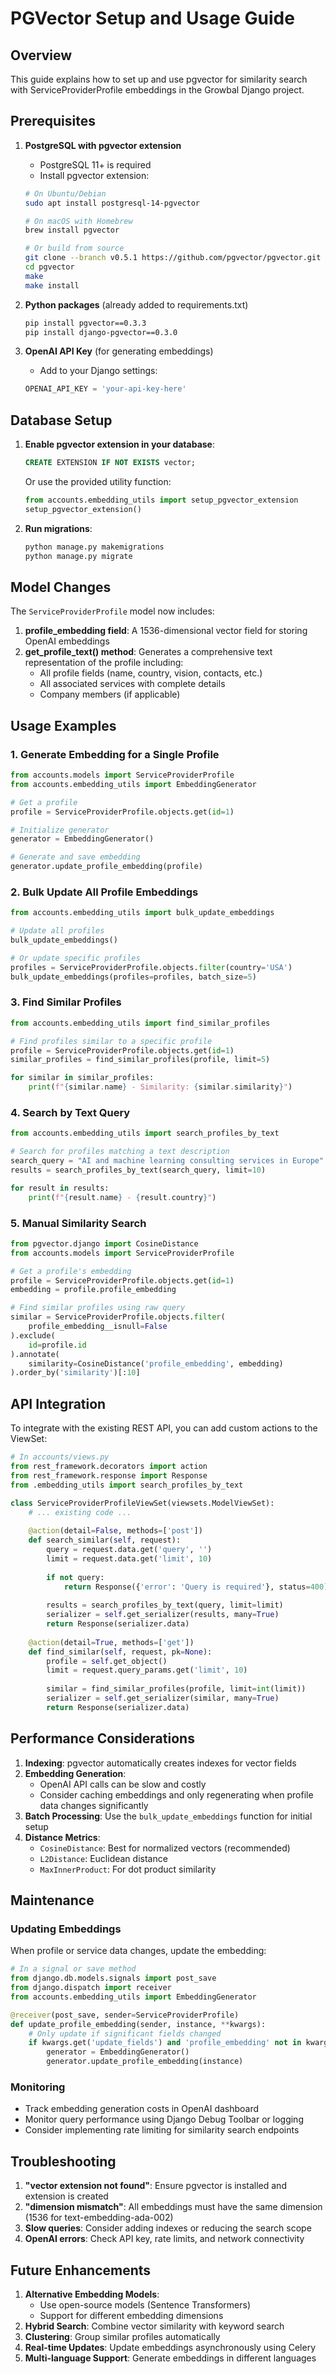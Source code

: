 # PGVector Setup and Usage Guide

## Overview
This guide explains how to set up and use pgvector for similarity search with ServiceProviderProfile embeddings in the Growbal Django project.

## Prerequisites

1. **PostgreSQL with pgvector extension**
   - PostgreSQL 11+ is required
   - Install pgvector extension:
   ```bash
   # On Ubuntu/Debian
   sudo apt install postgresql-14-pgvector
   
   # On macOS with Homebrew
   brew install pgvector
   
   # Or build from source
   git clone --branch v0.5.1 https://github.com/pgvector/pgvector.git
   cd pgvector
   make
   make install
   ```

2. **Python packages** (already added to requirements.txt)
   ```bash
   pip install pgvector==0.3.3
   pip install django-pgvector==0.3.0
   ```

3. **OpenAI API Key** (for generating embeddings)
   - Add to your Django settings:
   ```python
   OPENAI_API_KEY = 'your-api-key-here'
   ```

## Database Setup

1. **Enable pgvector extension in your database**:
   ```sql
   CREATE EXTENSION IF NOT EXISTS vector;
   ```
   
   Or use the provided utility function:
   ```python
   from accounts.embedding_utils import setup_pgvector_extension
   setup_pgvector_extension()
   ```

2. **Run migrations**:
   ```bash
   python manage.py makemigrations
   python manage.py migrate
   ```

## Model Changes

The `ServiceProviderProfile` model now includes:

1. **profile_embedding field**: A 1536-dimensional vector field for storing OpenAI embeddings
2. **get_profile_text() method**: Generates a comprehensive text representation of the profile including:
   - All profile fields (name, country, vision, contacts, etc.)
   - All associated services with complete details
   - Company members (if applicable)

## Usage Examples

### 1. Generate Embedding for a Single Profile

```python
from accounts.models import ServiceProviderProfile
from accounts.embedding_utils import EmbeddingGenerator

# Get a profile
profile = ServiceProviderProfile.objects.get(id=1)

# Initialize generator
generator = EmbeddingGenerator()

# Generate and save embedding
generator.update_profile_embedding(profile)
```

### 2. Bulk Update All Profile Embeddings

```python
from accounts.embedding_utils import bulk_update_embeddings

# Update all profiles
bulk_update_embeddings()

# Or update specific profiles
profiles = ServiceProviderProfile.objects.filter(country='USA')
bulk_update_embeddings(profiles=profiles, batch_size=5)
```

### 3. Find Similar Profiles

```python
from accounts.embedding_utils import find_similar_profiles

# Find profiles similar to a specific profile
profile = ServiceProviderProfile.objects.get(id=1)
similar_profiles = find_similar_profiles(profile, limit=5)

for similar in similar_profiles:
    print(f"{similar.name} - Similarity: {similar.similarity}")
```

### 4. Search by Text Query

```python
from accounts.embedding_utils import search_profiles_by_text

# Search for profiles matching a text description
search_query = "AI and machine learning consulting services in Europe"
results = search_profiles_by_text(search_query, limit=10)

for result in results:
    print(f"{result.name} - {result.country}")
```

### 5. Manual Similarity Search

```python
from pgvector.django import CosineDistance
from accounts.models import ServiceProviderProfile

# Get a profile's embedding
profile = ServiceProviderProfile.objects.get(id=1)
embedding = profile.profile_embedding

# Find similar profiles using raw query
similar = ServiceProviderProfile.objects.filter(
    profile_embedding__isnull=False
).exclude(
    id=profile.id
).annotate(
    similarity=CosineDistance('profile_embedding', embedding)
).order_by('similarity')[:10]
```

## API Integration

To integrate with the existing REST API, you can add custom actions to the ViewSet:

```python
# In accounts/views.py
from rest_framework.decorators import action
from rest_framework.response import Response
from .embedding_utils import search_profiles_by_text

class ServiceProviderProfileViewSet(viewsets.ModelViewSet):
    # ... existing code ...
    
    @action(detail=False, methods=['post'])
    def search_similar(self, request):
        query = request.data.get('query', '')
        limit = request.data.get('limit', 10)
        
        if not query:
            return Response({'error': 'Query is required'}, status=400)
        
        results = search_profiles_by_text(query, limit=limit)
        serializer = self.get_serializer(results, many=True)
        return Response(serializer.data)
    
    @action(detail=True, methods=['get'])
    def find_similar(self, request, pk=None):
        profile = self.get_object()
        limit = request.query_params.get('limit', 10)
        
        similar = find_similar_profiles(profile, limit=int(limit))
        serializer = self.get_serializer(similar, many=True)
        return Response(serializer.data)
```

## Performance Considerations

1. **Indexing**: pgvector automatically creates indexes for vector fields
2. **Embedding Generation**: 
   - OpenAI API calls can be slow and costly
   - Consider caching embeddings and only regenerating when profile data changes significantly
3. **Batch Processing**: Use the `bulk_update_embeddings` function for initial setup
4. **Distance Metrics**: 
   - `CosineDistance`: Best for normalized vectors (recommended)
   - `L2Distance`: Euclidean distance
   - `MaxInnerProduct`: For dot product similarity

## Maintenance

### Updating Embeddings

When profile or service data changes, update the embedding:

```python
# In a signal or save method
from django.db.models.signals import post_save
from django.dispatch import receiver
from accounts.embedding_utils import EmbeddingGenerator

@receiver(post_save, sender=ServiceProviderProfile)
def update_profile_embedding(sender, instance, **kwargs):
    # Only update if significant fields changed
    if kwargs.get('update_fields') and 'profile_embedding' not in kwargs['update_fields']:
        generator = EmbeddingGenerator()
        generator.update_profile_embedding(instance)
```

### Monitoring

- Track embedding generation costs in OpenAI dashboard
- Monitor query performance using Django Debug Toolbar or logging
- Consider implementing rate limiting for similarity search endpoints

## Troubleshooting

1. **"vector extension not found"**: Ensure pgvector is installed and extension is created
2. **"dimension mismatch"**: All embeddings must have the same dimension (1536 for text-embedding-ada-002)
3. **Slow queries**: Consider adding indexes or reducing the search scope
4. **OpenAI errors**: Check API key, rate limits, and network connectivity

## Future Enhancements

1. **Alternative Embedding Models**: 
   - Use open-source models (Sentence Transformers)
   - Support for different embedding dimensions
2. **Hybrid Search**: Combine vector similarity with keyword search
3. **Clustering**: Group similar profiles automatically
4. **Real-time Updates**: Update embeddings asynchronously using Celery
5. **Multi-language Support**: Generate embeddings in different languages